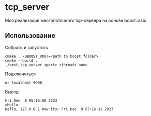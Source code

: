 # tcp_server
Моя реализация многопоточного tcp-сервера на основе boost::asio

## Использование
Собрать и запустить
```
cmake . -DBOOST_ROOT=<path to boost folder>
cmake --build .
./best_tcp_server <port> <threads num>
```
Подключиться
```
nc localhost 9000
```
Вывод:
```
Fri Dec  8 05:16:08 2023
>Hello
Hello, 127.0.0.1 now its: Fri Dec  8 05:16:12 2023
```
